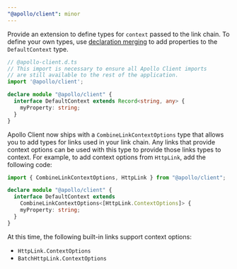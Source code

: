 ```yaml
---
"@apollo/client": minor
---
```


Provide an extension to define types for `context` passed to the link chain. To define your own types, use [declaration merging](https://www.typescriptlang.org/docs/handbook/declaration-merging.html) to add properties to the `DefaultContext` type.

```ts
// @apollo-client.d.ts
// This import is necessary to ensure all Apollo Client imports
// are still available to the rest of the application.
import '@apollo/client';

declare module "@apollo/client" {
  interface DefaultContext extends Record<string, any> {
    myProperty: string;
  }
}
```

Apollo Client now ships with a `CombineLinkContextOptions` type that allows you to add types for links used in your link chain. Any links that provide context options can be used with this type to provide those links types to context. For example, to add context options from `HttpLink`, add the following code:

```ts
import { CombineLinkContextOptions, HttpLink } from "@apollo/client";

declare module "@apollo/client" {
  interface DefaultContext extends
    CombineLinkContextOptions<[HttpLink.ContextOptions]> {
    myProperty: string;
  }
}
```

At this time, the following built-in links support context options:
- `HttpLink.ContextOptions`
- `BatchHttpLink.ContextOptions`
